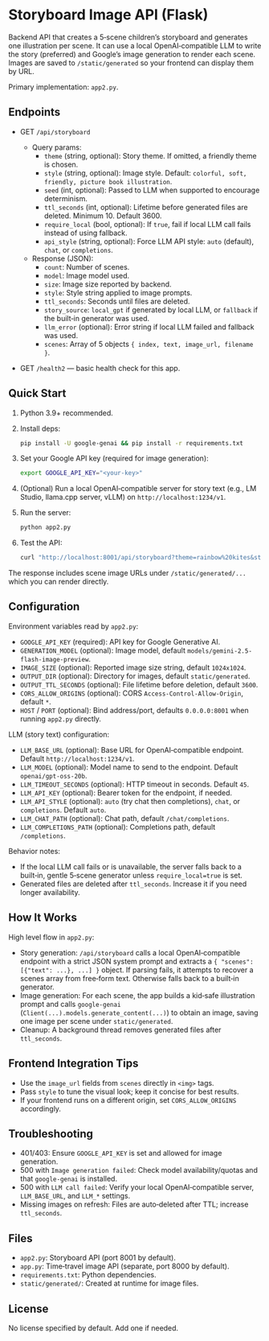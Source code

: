 # Storyboard Image API (Flask)

Backend API that creates a 5‑scene children’s storyboard and generates one illustration per scene. It can use a local OpenAI‑compatible LLM to write the story (preferred) and Google’s image generation to render each scene. Images are saved to `/static/generated` so your frontend can display them by URL.

Primary implementation: `app2.py`.

## Endpoints

- GET `/api/storyboard`
  - Query params:
    - `theme` (string, optional): Story theme. If omitted, a friendly theme is chosen.
    - `style` (string, optional): Image style. Default: `colorful, soft, friendly, picture book illustration`.
    - `seed` (int, optional): Passed to LLM when supported to encourage determinism.
    - `ttl_seconds` (int, optional): Lifetime before generated files are deleted. Minimum 10. Default 3600.
    - `require_local` (bool, optional): If `true`, fail if local LLM call fails instead of using fallback.
    - `api_style` (string, optional): Force LLM API style: `auto` (default), `chat`, or `completions`.
  - Response (JSON):
    - `count`: Number of scenes.
    - `model`: Image model used.
    - `size`: Image size reported by backend.
    - `style`: Style string applied to image prompts.
    - `ttl_seconds`: Seconds until files are deleted.
    - `story_source`: `local_gpt` if generated by local LLM, or `fallback` if the built‑in generator was used.
    - `llm_error` (optional): Error string if local LLM failed and fallback was used.
    - `scenes`: Array of 5 objects `{ index, text, image_url, filename }`.

- GET `/health2` — basic health check for this app.

## Quick Start

1. Python 3.9+ recommended.
2. Install deps:

   ```bash
   pip install -U google-genai && pip install -r requirements.txt
   ```

3. Set your Google API key (required for image generation):

   ```bash
   export GOOGLE_API_KEY="<your-key>"
   ```

4. (Optional) Run a local OpenAI‑compatible server for story text (e.g., LM Studio, llama.cpp server, vLLM) on `http://localhost:1234/v1`.

5. Run the server:

   ```bash
   python app2.py
   ```

6. Test the API:

   ```bash
   curl "http://localhost:8001/api/storyboard?theme=rainbow%20kites&style=colorful"
   ```

The response includes scene image URLs under `/static/generated/...` which you can render directly.

## Configuration

Environment variables read by `app2.py`:

- `GOOGLE_API_KEY` (required): API key for Google Generative AI.
- `GENERATION_MODEL` (optional): Image model, default `models/gemini-2.5-flash-image-preview`.
- `IMAGE_SIZE` (optional): Reported image size string, default `1024x1024`.
- `OUTPUT_DIR` (optional): Directory for images, default `static/generated`.
- `OUTPUT_TTL_SECONDS` (optional): File lifetime before deletion, default `3600`.
- `CORS_ALLOW_ORIGINS` (optional): CORS `Access-Control-Allow-Origin`, default `*`.
- `HOST` / `PORT` (optional): Bind address/port, defaults `0.0.0.0:8001` when running `app2.py` directly.

LLM (story text) configuration:

- `LLM_BASE_URL` (optional): Base URL for OpenAI‑compatible endpoint. Default `http://localhost:1234/v1`.
- `LLM_MODEL` (optional): Model name to send to the endpoint. Default `openai/gpt-oss-20b`.
- `LLM_TIMEOUT_SECONDS` (optional): HTTP timeout in seconds. Default `45`.
- `LLM_API_KEY` (optional): Bearer token for the endpoint, if needed.
- `LLM_API_STYLE` (optional): `auto` (try chat then completions), `chat`, or `completions`. Default `auto`.
- `LLM_CHAT_PATH` (optional): Chat path, default `/chat/completions`.
- `LLM_COMPLETIONS_PATH` (optional): Completions path, default `/completions`.

Behavior notes:

- If the local LLM call fails or is unavailable, the server falls back to a built‑in, gentle 5‑scene generator unless `require_local=true` is set.
- Generated files are deleted after `ttl_seconds`. Increase it if you need longer availability.

## How It Works

High level flow in `app2.py`:

- Story generation: `/api/storyboard` calls a local OpenAI‑compatible endpoint with a strict JSON system prompt and extracts a `{ "scenes": [{"text": ...}, ...] }` object. If parsing fails, it attempts to recover a scenes array from free‑form text. Otherwise falls back to a built‑in generator.
- Image generation: For each scene, the app builds a kid‑safe illustration prompt and calls `google-genai` (`Client(...).models.generate_content(...)`) to obtain an image, saving one image per scene under `static/generated`.
- Cleanup: A background thread removes generated files after `ttl_seconds`.

## Frontend Integration Tips

- Use the `image_url` fields from `scenes` directly in `<img>` tags.
- Pass `style` to tune the visual look; keep it concise for best results.
- If your frontend runs on a different origin, set `CORS_ALLOW_ORIGINS` accordingly.

## Troubleshooting

- 401/403: Ensure `GOOGLE_API_KEY` is set and allowed for image generation.
- 500 with `Image generation failed`: Check model availability/quotas and that `google-genai` is installed.
- 500 with `LLM call failed`: Verify your local OpenAI‑compatible server, `LLM_BASE_URL`, and `LLM_*` settings.
- Missing images on refresh: Files are auto‑deleted after TTL; increase `ttl_seconds`.

## Files

- `app2.py`: Storyboard API (port 8001 by default).
- `app.py`: Time‑travel image API (separate, port 8000 by default).
- `requirements.txt`: Python dependencies.
- `static/generated/`: Created at runtime for image files.

## License

No license specified by default. Add one if needed.
